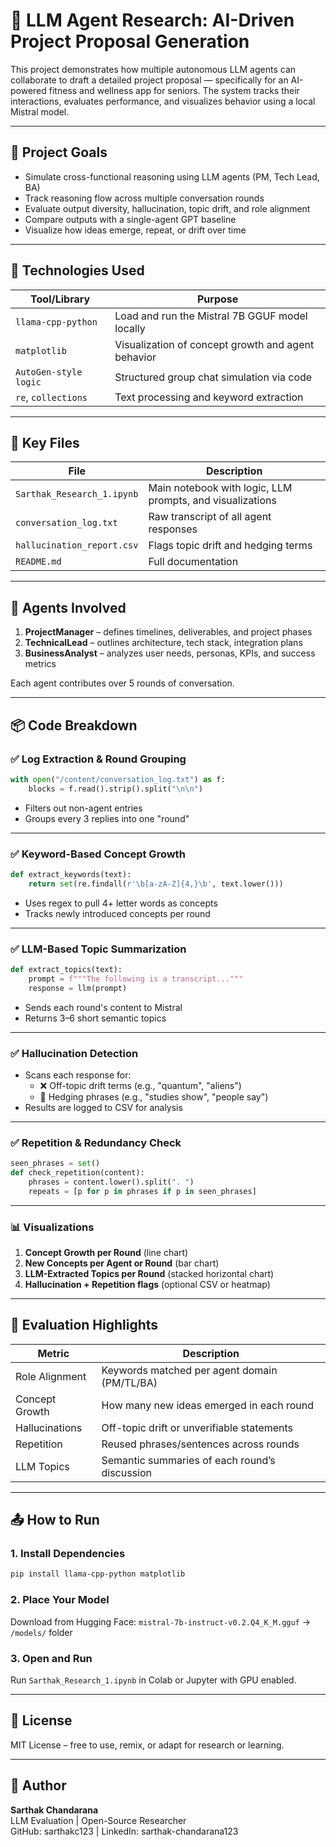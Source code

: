 # 🧠 LLM Agent Research: AI-Driven Project Proposal Generation

This project demonstrates how multiple autonomous LLM agents can collaborate to draft a detailed project proposal — specifically for an AI-powered fitness and wellness app for seniors. The system tracks their interactions, evaluates performance, and visualizes behavior using a local Mistral model.

---

## 🚀 Project Goals

- Simulate cross-functional reasoning using LLM agents (PM, Tech Lead, BA)
- Track reasoning flow across multiple conversation rounds
- Evaluate output diversity, hallucination, topic drift, and role alignment
- Compare outputs with a single-agent GPT baseline
- Visualize how ideas emerge, repeat, or drift over time

---

## 🧰 Technologies Used

| Tool/Library            | Purpose                                           |
|-------------------------|---------------------------------------------------|
| `llama-cpp-python`      | Load and run the Mistral 7B GGUF model locally    |
| `matplotlib`            | Visualization of concept growth and agent behavior|
| `AutoGen-style logic`   | Structured group chat simulation via code         |
| `re`, `collections`     | Text processing and keyword extraction            |

---

## 📁 Key Files

| File                          | Description                                             |
|-------------------------------|---------------------------------------------------------|
| `Sarthak_Research_1.ipynb`    | Main notebook with logic, LLM prompts, and visualizations |
| `conversation_log.txt`        | Raw transcript of all agent responses                    |
| `hallucination_report.csv`    | Flags topic drift and hedging terms                      |
| `README.md`                   | Full documentation                                       |

---

## 🤖 Agents Involved

1. **ProjectManager** – defines timelines, deliverables, and project phases
2. **TechnicalLead** – outlines architecture, tech stack, integration plans
3. **BusinessAnalyst** – analyzes user needs, personas, KPIs, and success metrics

Each agent contributes over 5 rounds of conversation.

---

## 📦 Code Breakdown

### ✅ Log Extraction & Round Grouping

```python
with open("/content/conversation_log.txt") as f:
    blocks = f.read().strip().split("\n\n")
```
- Filters out non-agent entries
- Groups every 3 replies into one "round"

---

### ✅ Keyword-Based Concept Growth

```python
def extract_keywords(text):
    return set(re.findall(r'\b[a-zA-Z]{4,}\b', text.lower()))
```
- Uses regex to pull 4+ letter words as concepts
- Tracks newly introduced concepts per round

---

### ✅ LLM-Based Topic Summarization

```python
def extract_topics(text):
    prompt = f"""The following is a transcript..."""
    response = llm(prompt)
```
- Sends each round's content to Mistral
- Returns 3–6 short semantic topics

---

### ✅ Hallucination Detection

- Scans each response for:
  - ❌ Off-topic drift terms (e.g., "quantum", "aliens")
  - 🤔 Hedging phrases (e.g., "studies show", "people say")
- Results are logged to CSV for analysis

---

### ✅ Repetition & Redundancy Check

```python
seen_phrases = set()
def check_repetition(content):
    phrases = content.lower().split(". ")
    repeats = [p for p in phrases if p in seen_phrases]
```

---

### 📊 Visualizations

1. **Concept Growth per Round** (line chart)
2. **New Concepts per Agent or Round** (bar chart)
3. **LLM-Extracted Topics per Round** (stacked horizontal chart)
4. **Hallucination + Repetition flags** (optional CSV or heatmap)

---

## 🧪 Evaluation Highlights

| Metric               | Description                                        |
|----------------------|----------------------------------------------------|
| Role Alignment       | Keywords matched per agent domain (PM/TL/BA)       |
| Concept Growth       | How many new ideas emerged in each round           |
| Hallucinations       | Off-topic drift or unverifiable statements         |
| Repetition           | Reused phrases/sentences across rounds             |
| LLM Topics           | Semantic summaries of each round’s discussion      |

---

## 📤 How to Run

### 1. Install Dependencies
```bash
pip install llama-cpp-python matplotlib
```

### 2. Place Your Model
Download from Hugging Face:
`mistral-7b-instruct-v0.2.Q4_K_M.gguf` → `/models/` folder

### 3. Open and Run
Run `Sarthak_Research_1.ipynb` in Colab or Jupyter with GPU enabled.

---

## 📄 License

MIT License – free to use, remix, or adapt for research or learning.

---

## 👤 Author

**Sarthak Chandarana**  
LLM Evaluation | Open-Source Researcher  
GitHub: sarthakc123 | LinkedIn: sarthak-chandarana123
